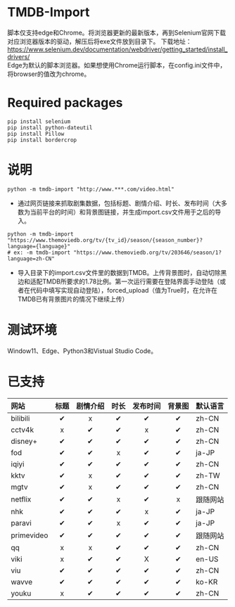 # TMDB-Import
脚本仅支持edge和Chrome。将浏览器更新的最新版本，再到Selenium官网下载对应浏览器版本的驱动，解压后将exe文件放到目录下。
下载地址：https://www.selenium.dev/documentation/webdriver/getting_started/install_drivers/  
Edge为默认的脚本浏览器。如果想使用Chrome运行脚本，在config.ini文件中，将browser的值改为chrome。

# Required packages
```
pip install selenium
pip install python-dateutil
pip install Pillow
pip install bordercrop
```

# 说明
```
python -m tmdb-import "http://www.***.com/video.html"
```
- 通过网页链接来抓取剧集数据，包括标题、剧情介绍、时长、发布时间（大多数为当前平台的时间）和背景图链接，并生成import.csv文件用于之后的导入。
```
python -m tmdb-import "https://www.themoviedb.org/tv/{tv_id}/season/{season_number}?language={language}"
# ex: -m tmdb-import "https://www.themoviedb.org/tv/203646/season/1?language=zh-CN"
```
- 导入目录下的import.csv文件里的数据到TMDB。上传背景图时，自动切除黑边和适配TMDB所要求的1.78比例。第一次运行需要在登陆界面手动登陆（或者在代码中填写实现自动登陆），forced_upload（值为True时，在允许在TMDB已有背景图片的情况下继续上传）

# 测试环境
Window11、Edge、Python3和Vistual Studio Code。

# 已支持
| 网站 | 标题 | 剧情介绍 | 时长 | 发布时间 | 背景图 | 默认语言 |
| :-----| :----: | :----: | :----: | :----: | :----: | :----- |
| bilibili | &#10004; | x | &#10004; | &#10004; | &#10004; | zh-CN |
| cctv4k | x | &#10004; | &#10004; | x | &#10004; | zh-CN |
| disney+ | &#10004; | &#10004; | &#10004; | &#10004; | &#10004; | zh-CN |
| fod | &#10004; | &#10004; | x | &#10004; | &#10004; | ja-JP |
| iqiyi | &#10004; | &#10004; | &#10004; | &#10004; | &#10004; | zh-CN |
| kktv | &#10004; | x | &#10004; | &#10004; | &#10004; | zh-TW |
| mgtv | &#10004; | x | &#10004; | &#10004; | &#10004; | zh-CN |
| netflix | &#10004; | &#10004; | x | &#10004; | x | 跟随网站 |
| nhk | &#10004; | &#10004; | &#10004; | x | &#10004; | ja-JP |
| paravi | &#10004; | &#10004; | x | &#10004; | &#10004; | ja-JP |
| primevideo | &#10004; | &#10004; | &#10004; | &#10004; | &#10004; | 跟随网站 |
| qq | x | x | &#10004; | &#10004; | &#10004; | zh-CN |
| viki | x | &#10004; | &#10004; | X | &#10004; | en-US |
| viu | &#10004; | &#10004; | &#10004; | &#10004; | &#10004; | zh-CN |
| wavve | &#10004; | &#10004; | &#10004; | &#10004; | &#10004; | ko-KR |
| youku | x | &#10004; | &#10004; | &#10004; | &#10004; | zh-CN |
